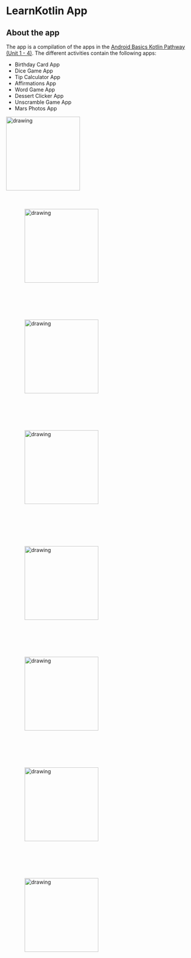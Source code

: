 # LearnKotlin App 

## About the app
The app is a compilation of the apps in the [Android Basics Kotlin Pathway (Unit 1 - 4)](https://developer.android.com/courses/pathways/android-basics-kotlin-one). 
The different activities contain the following apps:
- Birthday Card App
- Dice Game App
- Tip Calculator App
- Affirmations App
- Word Game App
- Dessert Clicker App
- Unscramble Game App
- Mars Photos App

<p float = "left">
<img src="https://github.com/HimeshNayak/Learn-Kotlin/blob/master/screenshots/birthday.png" alt="drawing" style="width:200px;padding-right:50px;"/>
<img src="https://github.com/HimeshNayak/Learn-Kotlin/blob/master/screenshots/dice.png" alt="drawing" style="width:200px;margin:50px;"/>
<img src="https://github.com/HimeshNayak/Learn-Kotlin/blob/master/screenshots/tipApp.png" alt="drawing" style="width:200px;margin:50px;"/>
<img src="https://github.com/HimeshNayak/Learn-Kotlin/blob/master/screenshots/affirmations.png" alt="drawing" style="width:200px;margin:50px;"/>
</p>
<p float = "left">
<img src="https://github.com/HimeshNayak/Learn-Kotlin/blob/master/screenshots/wordApp.png" alt="drawing" style="width:200px;margin:50px;"/>
<img src="https://github.com/HimeshNayak/Learn-Kotlin/blob/master/screenshots/cupcake.png" alt="drawing" style="width:200px;margin:50px;"/>
<img src="https://github.com/HimeshNayak/Learn-Kotlin/blob/master/screenshots/unscramble.png" alt="drawing" style="width:200px;margin:50px;"/>
<img src="https://github.com/HimeshNayak/Learn-Kotlin/blob/master/screenshots/marsPhotos.png" alt="drawing" style="width:200px;margin:50px;"/>
</p>
<!-- ![Birthday App](https://github.com/HimeshNayak/Learn-Kotlin/blob/master/screenshots/birthday.png)
![Dice App](https://github.com/HimeshNayak/Learn-Kotlin/blob/master/screenshots/dice.png)
![Tip App](https://github.com/HimeshNayak/Learn-Kotlin/blob/master/screenshots/tipApp.png)
![Affirmations App](https://github.com/HimeshNayak/Learn-Kotlin/blob/master/screenshots/affirmations.png)
![Word App](https://github.com/HimeshNayak/Learn-Kotlin/blob/master/screenshots/wordApp.png)
![DessertClicker App](https://github.com/HimeshNayak/Learn-Kotlin/blob/master/screenshots/cupcake.png)
![Unscramble App](https://github.com/HimeshNayak/Learn-Kotlin/blob/master/screenshots/unscramble.png)
![Mars Photos App](https://github.com/HimeshNayak/Learn-Kotlin/blob/master/screenshots/marsPhotos.png) -->
